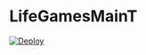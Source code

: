 # LifeGamesMainT

[![Deploy](https://www.herokucdn.com/deploy/button.svg)](https://heroku.com/deploy?template=https://github.com/theend-alpha/HANY)
